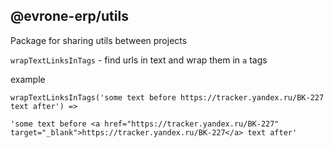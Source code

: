## @evrone-erp/utils

Package for sharing utils between projects

`wrapTextLinksInTags` - find urls in text and wrap them in `a` tags

example
```
wrapTextLinksInTags('some text before https://tracker.yandex.ru/BK-227 text after') => 

'some text before <a href="https://tracker.yandex.ru/BK-227" target="_blank">https://tracker.yandex.ru/BK-227</a> text after'
```
